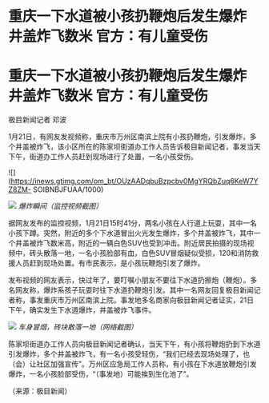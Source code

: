 # 重庆一下水道被小孩扔鞭炮后发生爆炸 井盖炸飞数米 官方：有儿童受伤

# 重庆一下水道被小孩扔鞭炮后发生爆炸 井盖炸飞数米 官方：有儿童受伤

极目新闻记者 邓波

1月21日，有网友发视频称，重庆市万州区南滨上院有小孩扔鞭炮，引发爆炸，多个井盖被炸飞，该小区所在的陈家坝街道办工作人员告诉极目新闻记者，事发当天下午，街道办工作人员赶到现场进行了处置，一名小孩受伤。

![](https://inews.gtimg.com/om_bt/OUzAADqbuBzpcbv0MgYRQbZuq6KeW7YZ8ZM-
SOIBNBJFUAA/1000)

![](https://inews.gtimg.com/om_bt/OrPmzo67RnfDdD6faVEgKJDvbCDhYFirdJdVGuoZJyYLwAA/1000)
_爆炸瞬间（监控视频截图）_

据网友发布的监控视频，1月21日15时41分，两名小孩在人行道上玩耍，其中一名小孩下蹲。突然，附近的多个下水道冒出火光发生爆炸，多个井盖被炸飞，其中一个井盖被炸飞数米高，附近的一辆白色SUV也受到冲击。附近居民拍摄的现场视频中，砖头散落一地，一名小孩脸部有血，白色SUV冒烟疑似受损，120和消防救援人员赶到现场处置。有市民表示，是小孩玩鞭炮引发了爆炸。

发布视频的网友表示，快过年了，要叮嘱小朋友不要往下水道扔擦炮（鞭炮）。多名网友称，爆炸系孩子玩耍时往下水道扔鞭炮引发。其中一名网友回复极目新闻记者称，事发重庆市万州区南滨上院。事发地多名商家向极目新闻记者证实，21日下午，确实发生下水道爆炸，井盖被炸飞事件。

![](https://inews.gtimg.com/om_bt/OD_CCqFcxfLoZXTR8n729faxEnNawV1PceYU1YtKmp4EYAA/1000)
_车身冒烟，砖块散落一地（网络截图）_

陈家坝街道办工作人员向极目新闻记者确认，当天下午，有小孩将鞭炮扔到下水道引发爆炸，多个井盖被炸飞，有一名小孩受轻伤，“我们已经去现场处理了，也（会）让社区加强宣传”。万州区应急局工作人员称，有小孩在下水道放鞭炮引发爆炸，一名小孩脸部受伤，“（事发地）可能挨到生化池了”。

（来源：极目新闻）

